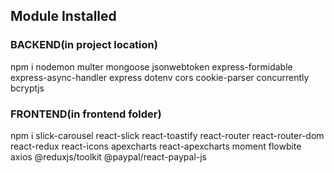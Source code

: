 ## Module Installed

### BACKEND(in project location)

npm i nodemon multer mongoose jsonwebtoken express-formidable express-async-handler express dotenv cors
 cookie-parser concurrently bcryptjs

### FRONTEND(in frontend folder)

npm i slick-carousel react-slick react-toastify react-router react-router-dom react-redux react-icons
 apexcharts react-apexcharts moment flowbite axios @reduxjs/toolkit @paypal/react-paypal-js